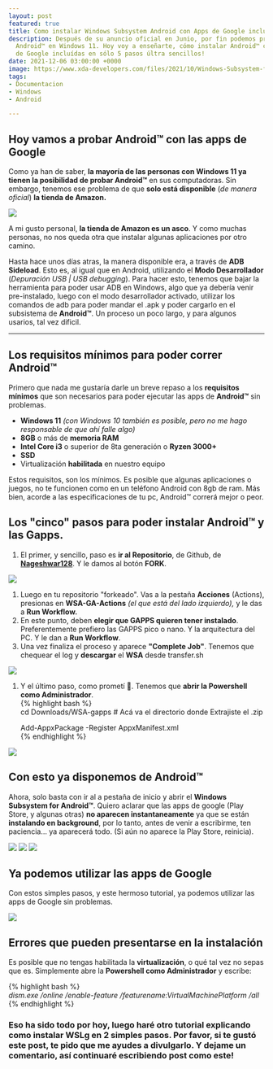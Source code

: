 ```yaml
---
layout: post
featured: true
title: Como instalar Windows Subsystem Android con Apps de Google incluído (FACIL)
description: Después de su anuncio oficial en Junio, por fin podemos probar las aplicaciones
  Android™ en Windows 11. Hoy voy a enseñarte, cómo instalar Android™ con las Gapps
  de Google incluídas en sólo 5 pasos últra sencillos!
date: 2021-12-06 03:00:00 +0000
image: https://www.xda-developers.com/files/2021/10/Windows-Subsystem-for-Android-with-Play-Store-Featured-3.jpg
tags:
- Documentacion
- Windows
- Android

---
```

## Hoy vamos a probar Android™ con las apps de Google

Como ya han de saber, **la mayoría de las personas con Windows 11 ya tienen la posibilidad de probar Android™** en sus computadoras. Sin embargo, tenemos ese problema de que **solo está disponible** (_de manera oficial_) **la tienda de Amazon.**

![](https://docs.microsoft.com/es-es/windows/images/wsa-amazon-appstore.png)

A mi gusto personal, **la tienda de Amazon es un asco**. Y como muchas personas, no nos queda otra que instalar algunas aplicaciones por otro camino.

Hasta hace unos días atras, la manera disponible era, a través de **ADB Sideload**. Esto es, al igual que en Android, utilizando el **Modo Desarrollador** (_Depuración USB | USB debugging_). Para hacer esto, tenemos que bajar la herramienta para poder usar ADB en Windows, algo que ya debería venir pre-instalado, luego con el modo desarrollador activado, utilizar los comandos de adb para poder mandar el .apk y poder cargarlo en el subsistema de **Android™**. Un proceso un poco largo, y para algunos usarios, tal vez dificil.

***

## Los requisitos mínimos para poder correr Android™

Primero que nada me gustaría darle un breve repaso a los **requisitos mínimos** que son necesarios para poder ejecutar las apps de **Android™** sin problemas.

* **Windows 11** _(con Windows 10 también es posible, pero no me hago responsable de que ahí falle algo)_
* **8GB** o más de **memoria RAM**
* **Intel Core i3** o superior de 8ta generación o **Ryzen 3000+**
* **SSD**
* Virtualización **habilitada** en nuestro equipo

Estos requisitos, son los mínimos. Es posible que algunas aplicaciones o juegos, no te funcionen como en un teléfono Android con 8gb de ram. Más bien, acorde a las especificaciones de tu pc, Android™ correrá mejor o peor.

## Los "cinco" pasos para poder instalar Android™ y las Gapps.

1. El primer, y sencillo, paso es **ir al Repositorio**, de Github, de [**Nageshwar128**](https://github.com/Nageshwar128/WSA-GA-Actions). Y le damos al botón **FORK**.

![](/images/posts/fork.png)

1. Luego en tu repositorio "forkeado". Vas a la pestaña **Acciones** (Actions), presionas en **WSA-GA-Actions** _(el que está del lado izquierdo),_ y le das a **Run Workflow.**
2. En este punto, deben **elegir que GAPPS quieren tener instalado**. Preferentemente prefiero las GAPPS pico o nano. Y la arquitectura del PC. Y le dan a **Run Workflow**.
3. Una vez finaliza el proceso y aparece **"Complete Job"**. Tenemos que chequear el log y **descargar** el **WSA** desde transfer.sh

![](/images/posts/forkv.png)

1. Y el último paso, como prometí 🤣. Tenemos que **abrir la Powershell como Administrador**.  
   {% highlight bash %}  
   cd Downloads/WSA-gapps # Acá va el directorio donde Extrajiste el .zip

   Add-AppxPackage -Register AppxManifest.xml  
   {% endhighlight %}

![](/images/posts/powersh.png)

## Con esto ya disponemos de Android™

Ahora, solo basta con ir al a pestaña de inicio y abrir el **Windows Subsystem for Android™**. Quiero aclarar que las apps de google (Play Store, y algunas otras) **no aparecen instantaneamente** ya que se están **instalando en background**, por lo tanto, antes de venir a escribirme, ten paciencia... ya aparecerá todo. (Si aún no aparece la Play Store, reinicia).

<div class="gallery-box">
<div class="gallery">
<img src="/images/posts/android.png">
<img src="/images/posts/debbugin.png">
<img src="/images/posts/inicio.png">
</div>
</div>

## Ya podemos utilizar las apps de Google

Con estos simples pasos, y este hermoso tutorial, ya podemos utilizar las apps de Google sin problemas. 

![](/images/posts/playstore.png)

## Errores que pueden presentarse en la instalación

Es posible que no tengas habilitada la **virtualización**, o qué tal vez no sepas que es. Simplemente abre la **Powershell como Administrador** y escribe:

{% highlight bash %}  
_dism.exe /online /enable-feature /featurename:VirtualMachinePlatform /all_  
{% endhighlight %}

### Eso ha sido todo por hoy, luego haré otro tutorial explicando como instalar WSLg en 2 simples pasos. Por favor, si te gustó este post, te pido que me ayudes a divulgarlo. Y dejame un comentario, así continuaré escribiendo post como este!